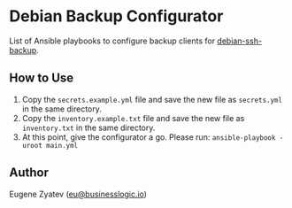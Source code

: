 # Debian Backup Configurator

List of Ansible playbooks to configure backup clients for [debian-ssh-backup](https://github.com/ezyatev/debian-ssh-backup).

## How to Use

1. Copy the `secrets.example.yml` file and save the new file as `secrets.yml` in the same directory.
2. Copy the `inventory.example.txt` file and save the new file as `inventory.txt` in the same directory.
3. At this point, give the configurator a go. Please run: `ansible-playbook -uroot main.yml`


## Author

Eugene Zyatev ([eu@businesslogic.io](mailto:eu@businesslogic.io))